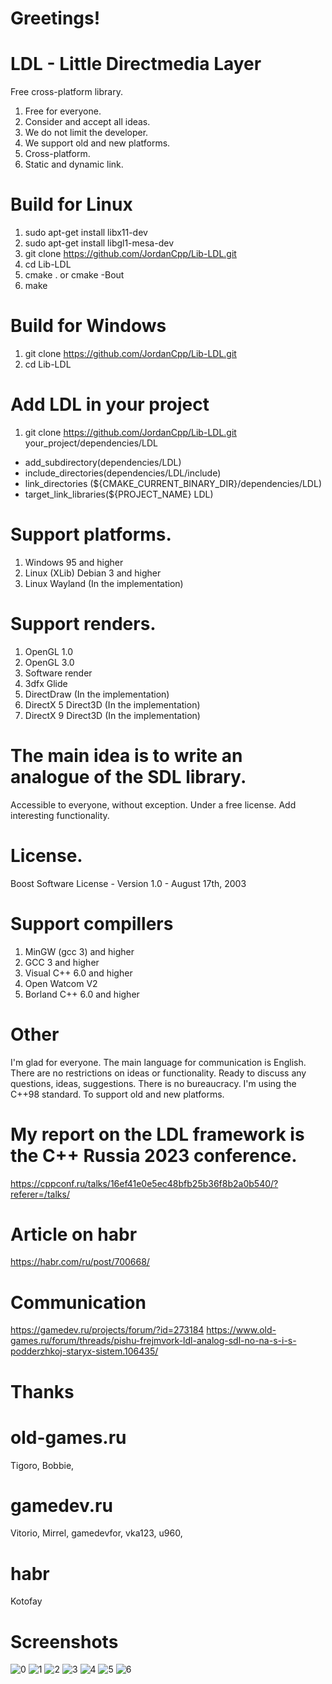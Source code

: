 # Greetings!

# LDL - Little Directmedia Layer
Free cross-platform library.

1. Free for everyone.
2. Consider and accept all ideas.
3. We do not limit the developer.
4. We support old and new platforms.
5. Cross-platform.
6. Static and dynamic link.

# Build for Linux
1. sudo apt-get install libx11-dev
2. sudo apt-get install libgl1-mesa-dev
3. git clone https://github.com/JordanCpp/Lib-LDL.git
4. cd Lib-LDL
5. cmake . or cmake -Bout
6. make

# Build for Windows
1. git clone https://github.com/JordanCpp/Lib-LDL.git
2. cd Lib-LDL

# Add LDL in your project
1. git clone https://github.com/JordanCpp/Lib-LDL.git your_project/dependencies/LDL
- add_subdirectory(dependencies/LDL)
- include_directories(dependencies/LDL/include)
- link_directories   (${CMAKE_CURRENT_BINARY_DIR}/dependencies/LDL)
- target_link_libraries(${PROJECT_NAME} LDL)

# Support platforms.
1. Windows 95 and higher
2. Linux (XLib) Debian 3 and higher
3. Linux Wayland (In the implementation)

# Support renders.
1. OpenGL 1.0
2. OpenGL 3.0
3. Software render
4. 3dfx Glide 
5. DirectDraw (In the implementation)
6. DirectX 5 Direct3D (In the implementation)
7. DirectX 9 Direct3D (In the implementation)

# The main idea is to write an analogue of the SDL library. 
Accessible to everyone, without exception. 
Under a free license. Add interesting functionality.

# License.
Boost Software License - Version 1.0 - August 17th, 2003

# Support compillers
1. MinGW (gcc 3) and higher
2. GCC 3 and higher
3. Visual C++ 6.0 and higher
4. Open Watcom V2
5. Borland C++ 6.0 and higher

# Other
I'm glad for everyone. The main language for communication is English. There are no restrictions on ideas or functionality. 
Ready to discuss any questions, ideas, suggestions. There is no bureaucracy.
I'm using the C++98 standard. To support old and new platforms.

# My report on the LDL framework is the C++ Russia 2023 conference.
https://cppconf.ru/talks/16ef41e0e5ec48bfb25b36f8b2a0b540/?referer=/talks/

# Article on habr
https://habr.com/ru/post/700668/

# Communication
https://gamedev.ru/projects/forum/?id=273184
https://www.old-games.ru/forum/threads/pishu-frejmvork-ldl-analog-sdl-no-na-s-i-s-podderzhkoj-staryx-sistem.106435/

# Thanks


# old-games.ru
Tigoro, 
Bobbie,


# gamedev.ru
Vitorio,
Mirrel,
gamedevfor,
vka123,
u960,


# habr
Kotofay

# Screenshots
![0](Screenshots/12_TileMap2.jpg)
![1](Screenshots/10_TileMap.jpg)
![2](Screenshots/1.jpg)
![3](Screenshots/2.jpg)
![4](Screenshots/3.jpg)
![5](Screenshots/4.jpg)
![6](Screenshots/5.jpg)
